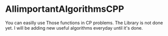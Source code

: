 # AllimportantAlgorithmsCPP
You can easilly use Those functions in CP problems.
The Library is not done yet.
I will be adding new useful algorithms everyday until it's done.

